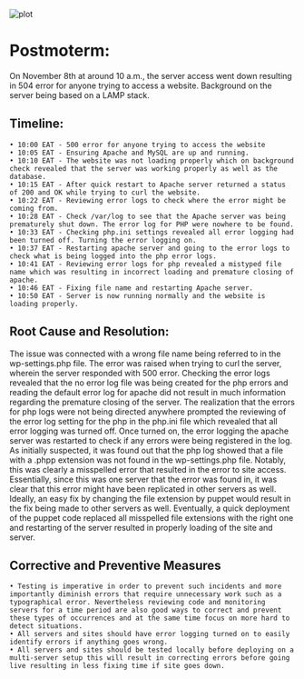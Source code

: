 ![plot](./alx-system-engineering-devops/0x19-postmortem/33i9zl.jpg)

<h1 align="left"> Postmoterm: </h1>

On November 8th at around 10 a.m., the server access went down resulting in 504 error for anyone trying to access a website. Background on the server being based on a LAMP stack.

<h2 align ="left"> Timeline: </h2>

    • 10:00 EAT - 500 error for anyone trying to access the website 
    • 10:05 EAT - Ensuring Apache and MySQL are up and running. 
    • 10:10 EAT - The website was not loading properly which on background check revealed that the server was working properly as well as the database. 
    • 10:15 EAT - After quick restart to Apache server returned a status of 200 and OK while trying to curl the website. 
    • 10:22 EAT - Reviewing error logs to check where the error might be coming from. 
    • 10:28 EAT - Check /var/log to see that the Apache server was being prematurely shut down. The error log for PHP were nowhere to be found. 
    • 10:33 EAT - Checking php.ini settings revealed all error logging had been turned off. Turning the error logging on. 
    • 10:37 EAT - Restarting apache server and going to the error logs to check what is being logged into the php error logs. 
    • 10:41 EAT - Reviewing error logs for php revealed a mistyped file name which was resulting in incorrect loading and premature closing of apache. 
    • 10:46 EAT - Fixing file name and restarting Apache server. 
    • 10:50 EAT - Server is now running normally and the website is loading properly. 

<h2 align="left">Root Cause and Resolution: </h2>

The issue was connected with a wrong file name being referred to in the wp-settings.php file. The error was raised when trying to curl the server, wherein the server responded with 500 error. 
Checking the error logs revealed that the no error log file was being created for the php errors and reading the default error log for apache did not result in much information regarding the premature closing of the server. 
The realization that the errors for php logs were not being directed anywhere prompted the reviewing of the error log setting for the php in the php.ini file which revealed that all error logging was turned off. 
Once turned on, the error logging the apache server was restarted to check if any errors were being registered in the log. As initially suspected, it was found out that the php log showed that a file with a .phpp extension was not found in the wp-settings.php file. Notably, this was clearly a misspelled error that resulted in the error to site access. Essentially, since this was one server that the error was found in, it was clear that this error might have been replicated in other servers as well. Ideally, an easy fix by changing the file extension by puppet would result in the fix being made to other servers as well. 
Eventually, a quick deployment of the puppet code replaced all misspelled file extensions with the right one and restarting of the server resulted in properly loading of the site and server.

<h2 align="left">Corrective and Preventive Measures </h2>

    • Testing is imperative in order to prevent such incidents and more importantly diminish errors that require unnecessary work such as a typographical error. Nevertheless reviewing code and monitoring servers for a time period are also good ways to correct and prevent these types of occurrences and at the same time focus on more hard to detect situations. 
    • All servers and sites should have error logging turned on to easily identify errors if anything goes wrong. 
    • All servers and sites should be tested locally before deploying on a multi-server setup this will result in correcting errors before going live resulting in less fixing time if site goes down. 
